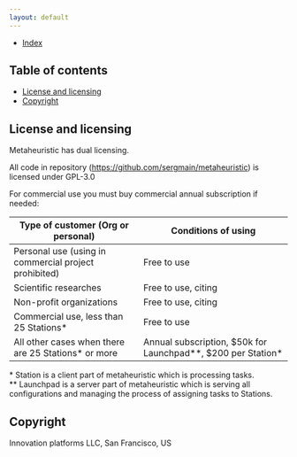 ```yaml
---
layout: default
---
```


- [Index](/index)

## Table of contents

- [License and licensing](#license-and-licensing)
- [Copyright](#copyright)

## License and licensing
Metaheuristic has dual licensing.

All code in repository (https://github.com/sergmain/metaheuristic) is licensed under GPL-3.0  

For commercial use you must buy commercial annual subscription if needed:

| Type of customer (Org or personal)                     | Conditions of using |
|--------------------------------------------------------|---------------------|
| Personal use  (using in commercial project prohibited) | Free to use         |
| Scientific researches                                  | Free to use, citing | 
| Non-profit organizations                               | Free to use, citing | 
| Commercial use, less than 25 Stations\*                | Free to use         | 
| All other cases when there are 25 Stations\* or more   | Annual subscription, $50k for Launchpad\*\*, $200 per Station\* | 

\* Station is a client part of metaheuristic which is processing tasks.   
\*\* Launchpad is a server part of metaheuristic which is serving all configurations 
and managing the process of assigning tasks to Stations. 

## Copyright
Innovation platforms LLC, San Francisco, US 